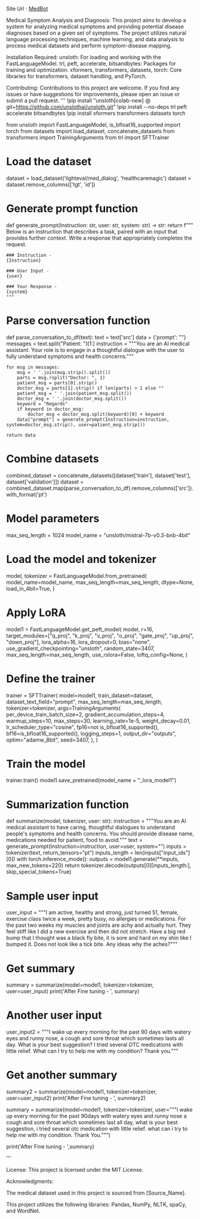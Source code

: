 
Site Url : [MedBot](https://srikar1209.github.io/medbot_nlp/)

Medical Symptom Analysis and Diagnosis:
This project aims to develop a system for analyzing medical symptoms and providing potential disease diagnoses based on a given set of symptoms. The project utilizes natural language processing techniques, machine learning, and data analysis to process medical datasets and perform symptom-disease mapping.






Installation Required:
unsloth: For loading and working with the FastLanguageModel.
trl, peft, accelerate, bitsandbytes: Packages for training and optimization.
xformers, transformers, datasets, torch: Core libraries for transformers, dataset handling, and PyTorch.




Contributing:
Contributions to this project are welcome. If you find any issues or have suggestions for improvements, please open an issue or submit a pull request.
'''
!pip install "unsloth[colab-new] @ git+https://github.com/unslothai/unsloth.git"
!pip install --no-deps trl peft accelerate bitsandbytes
!pip install xformers transformers datasets torch

from unsloth import FastLanguageModel, is_bfloat16_supported
import torch
from datasets import load_dataset, concatenate_datasets
from transformers import TrainingArguments
from trl import SFTTrainer

# Load the dataset
dataset = load_dataset('lighteval/med_dialog', 'healthcaremagic')
dataset = dataset.remove_columns(['tgt', 'id'])

# Generate prompt function
def generate_prompt(Instruction: str, user: str, system: str) -> str:
    return f"""
    Below is an instruction that describes a task, paired with an input that provides further context.
    Write a response that appropriately completes the request.

    ### Instruction -
    {Instruction}

    ### User Input -
    {user}

    ### Your Response -
    {system}
    """

# Parse conversation function
def parse_conversation_to_df(text):
    text = text['src']
    data = {'prompt': ""}
    messages = text.split("Patient: ")[1:]
    instruction = """You are an AI medical assistant. Your role is to engage in a thoughtful
    dialogue with the user to fully understand symptoms and health concerns."""
    
    for msg in messages:
        msg = ' '.join(msg.strip().split())
        parts = msg.rsplit("Doctor: ", 1)
        patient_msg = parts[0].strip()
        doctor_msg = parts[1].strip() if len(parts) > 1 else ""
        patient_msg = ' '.join(patient_msg.split())
        doctor_msg = ' '.join(doctor_msg.split())
        keyword = "Regards"
        if keyword in doctor_msg:
            doctor_msg = doctor_msg.split(keyword)[0] + keyword
        data["prompt"] = generate_prompt(Instruction=instruction, system=doctor_msg.strip(), user=patient_msg.strip())
    
    return data

# Combine datasets
combined_dataset = concatenate_datasets([dataset['train'], dataset['test'], dataset['validation']])
dataset = combined_dataset.map(parse_conversation_to_df).remove_columns(['src']).with_format('pt')

# Model parameters
max_seq_length = 1024
model_name = "unsloth/mistral-7b-v0.3-bnb-4bit"

# Load the model and tokenizer
model, tokenizer = FastLanguageModel.from_pretrained(
    model_name=model_name,
    max_seq_length=max_seq_length,
    dtype=None,
    load_in_4bit=True,
)

# Apply LoRA
model1 = FastLanguageModel.get_peft_model(
    model,
    r=16,
    target_modules=["q_proj", "k_proj", "v_proj", "o_proj",
                    "gate_proj", "up_proj", "down_proj"],
    lora_alpha=16,
    lora_dropout=0,
    bias="none",
    use_gradient_checkpointing="unsloth",
    random_state=3407,
    max_seq_length=max_seq_length,
    use_rslora=False,
    loftq_config=None,
)

# Define the trainer
trainer = SFTTrainer(
    model=model1,
    train_dataset=dataset,
    dataset_text_field="prompt",
    max_seq_length=max_seq_length,
    tokenizer=tokenizer,
    args=TrainingArguments(
        per_device_train_batch_size=2,
        gradient_accumulation_steps=4,
        warmup_steps=10,
        max_steps=30,
        learning_rate=1e-5,
        weight_decay=0.01,
        lr_scheduler_type="cosine",
        fp16=not is_bfloat16_supported(),
        bf16=is_bfloat16_supported(),
        logging_steps=1,
        output_dir="outputs",
        optim="adamw_8bit",
        seed=3407,
    ),
)

# Train the model
trainer.train()
model1.save_pretrained(model_name + "_lora_model1")

# Summarization function
def summarize(model, tokenizer, user: str):
    instruction = """You are an AI medical assistant to have caring,
                    thoughtful dialogues to understand people's symptoms and health concerns.
                    You should provide disease name, medications needed for patient, food to avoid."""
    text = generate_prompt(Instruction=instruction, user=user, system="")
    inputs = tokenizer(text, return_tensors="pt")
    inputs_length = len(inputs["input_ids"][0])
    with torch.inference_mode():
        outputs = model1.generate(**inputs, max_new_tokens=220)
    return tokenizer.decode(outputs[0][inputs_length:], skip_special_tokens=True)

# Sample user input
user_input = """I am active, healthy and strong, just turned 51, female, exercise class twice a week, pretty busy, no allergies or medications.
                For the past two weeks my muscles and joints are achy and actually hurt. They feel stiff like I did a new exercise and then did not stretch.
                Have a big red bump that I thought was a black fly bite, it is sore and hard on my shin like I bumped it.
                Does not look like a tick bite. Any ideas why the aches?"""

# Get summary
summary = summarize(model=model1, tokenizer=tokenizer, user=user_input)
print('After Fine tuning - ', summary)

# Another user input
user_input2 = """I wake up every morning for the past 90 days with watery eyes and runny nose, a cough and sore throat which sometimes lasts all day.
                 What is your best suggestion? I tried several OTC medications with little relief. What can I try to help me with my condition? Thank you."""

# Get another summary
summary2 = summarize(model=model1, tokenizer=tokenizer, user=user_input2)
print('After Fine tuning - ', summary2)

summary = summarize(model=model1, tokenizer=tokenizer, user="""i wake up every morning for the past 90days with watery eyes and runny nose a cough and sore throat which sometimes last all day,
                                                                what is your best suggestion,
                                                                i tried several otc medication with little relief. what can i try to help me with my condition. Thank You.""")

print('After Fine tuning - ',summary)

'''


License:
This project is licensed under the MIT License.


Acknowledgments:

The medical dataset used in this project is sourced from [Source_Name].

This project utilizes the following libraries: Pandas, NumPy, NLTK, spaCy, and WordNet.

